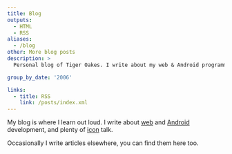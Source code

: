 ```yaml
---
title: Blog
outputs:
  - HTML
  - RSS
aliases:
  - /blog
other: More blog posts
description: >
  Personal blog of Tiger Oakes. I write about my web & Android programming projects and what I learn from them.

group_by_date: '2006'

links:
  - title: RSS
    link: /posts/index.xml
---
```


My blog is where I learn out loud. I write about [web](tags/web/) and [Android](tags/android/) development, and plenty of [icon](tags/icons/) talk.

Occasionally I write articles elsewhere, you can find them here too.
